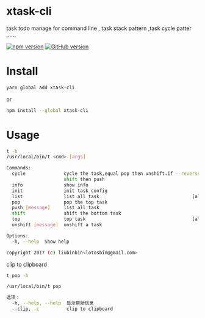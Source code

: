 # xtask-cli
task todo manage for command line , task stack pattern ,task cycle patter ,.....

[![npm version](https://badge.fury.io/js/xtask-cli.svg)](https://badge.fury.io/js/xtask-cli)
[![GitHub version](https://badge.fury.io/gh/lotosbin%2Fxtask-cli.svg)](https://badge.fury.io/gh/lotosbin%2Fxtask-cli)

# Install
```bash
yarn global add xtask-cli
```
or
```bash
npm install --global xtask-cli
```

# Usage
```bash
t -h
/usr/local/bin/t <cmd> [args]

Commands:
  cycle              cycle the task,equal pop then unshift.if --reverse ,equal
                     shift then push
  info               show info
  init               init task config
  list               list all task                                  [aliases: l]
  pop                pop the top task
  push [message]     list all task
  shift              shift the bottom task
  top                top task                                       [aliases: t]
  unshift [message]  unshift a task

Options:
  -h, --help  Show help                                                [boolean]

copyright 2017 (c) liubinbin<lotosbin@gmail.com>


```

clip to clipboard
```bash
t pop -h

/usr/local/bin/t pop

选项：
  -h, --help, --help  显示帮助信息                                        [布尔]
  --clip, -c          clip to clipboard                                   [布尔]


```
